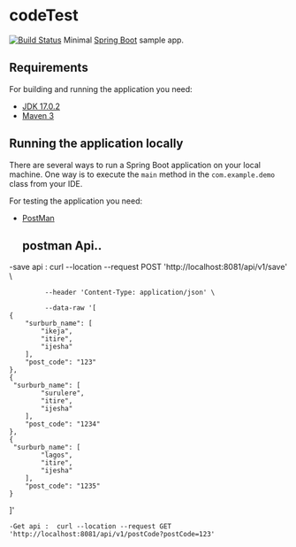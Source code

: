 # codeTest
[![Build Status](https://travis-ci.org/codecentric/springboot-sample-app.svg?branch=master)](https://travis-ci.org/codecentric/springboot-sample-app)
Minimal [Spring Boot](http://projects.spring.io/spring-boot/)  sample app.

## Requirements

For building and running the application you need:

- [JDK 17.0.2](http://www.oracle.com/technetwork/java/javase/downloads/jdk8-downloads-2133151.html)
- [Maven 3](https://maven.apache.org)

## Running the application locally

There are several ways to run a Spring Boot application on your local machine. One way is to execute the `main` method in the `com.example.demo` class from your IDE.

For testing the application you need:


- [PostMan](http://www.postman.com)

  ## postman Api..
  
 -save api : curl --location --request POST 'http://localhost:8081/api/v1/save' \
 
             --header 'Content-Type: application/json' \
             
             --data-raw '[
    {
        "surburb_name": [
            "ikeja",
            "itire",
            "ijesha"
        ],
        "post_code": "123"
    },
    {
     "surburb_name": [
            "surulere",
            "itire",
            "ijesha"
        ],
        "post_code": "1234"
    },
    {
     "surburb_name": [
            "lagos",
            "itire",
            "ijesha"
        ],
        "post_code": "1235"
    }
]'

    -Get api :  curl --location --request GET 'http://localhost:8081/api/v1/postCode?postCode=123'
